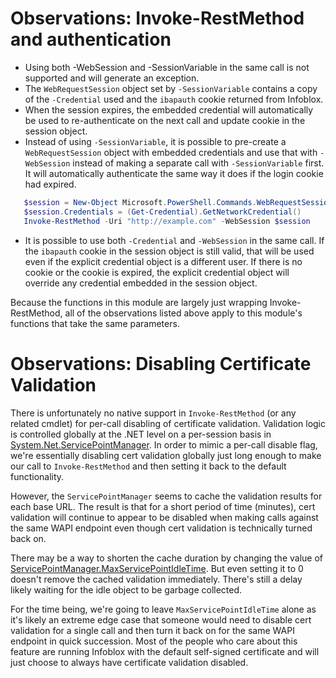 # Observations: Invoke-RestMethod and authentication

* Using both -WebSession and -SessionVariable in the same call is not supported and will generate an exception.
* The `WebRequestSession` object set by `-SessionVariable` contains a copy of the `-Credential` used and the `ibapauth` cookie returned from Infoblox.
* When the session expires, the embedded credential will automatically be used to re-authenticate on the next call and update cookie in the session object.
* Instead of using `-SessionVariable`, it is possible to pre-create a `WebRequestSession` object with embedded credentials and use that with `-WebSession` instead of making a separate call with `-SessionVariable` first. It will automatically authenticate the same way it does if the login cookie had expired.

```powershell
   $session = New-Object Microsoft.PowerShell.Commands.WebRequestSession
   $session.Credentials = (Get-Credential).GetNetworkCredential()
   Invoke-RestMethod -Uri "http://example.com" -WebSession $session
```

* It is possible to use both `-Credential` and `-WebSession` in the same call. If the `ibapauth` cookie in the session object is still valid, that will be used even if the explicit credential object is a different user. If there is no cookie or the cookie is expired, the explicit credential object will override any credential embedded in the session object.

Because the functions in this module are largely just wrapping Invoke-RestMethod, all of the observations listed above apply to this module's functions that take the same parameters.

# Observations: Disabling Certificate Validation

There is unfortunately no native support in `Invoke-RestMethod` (or any related cmdlet) for per-call disabling of certificate validation. Validation logic is controlled globally at the .NET level on a per-session basis in [System.Net.ServicePointManager](https://msdn.microsoft.com/en-us/library/system.net.servicepointmanager(v=vs.110).aspx). In order to mimic a per-call disable flag, we're essentially disabling cert validation globally just long enough to make our call to `Invoke-RestMethod` and then setting it back to the default functionality.

However, the `ServicePointManager` seems to cache the validation results for each base URL. The result is that for a short period of time (minutes), cert validation will continue to appear to be disabled when making calls against the same WAPI endpoint even though cert validation is technically turned back on.

There may be a way to shorten the cache duration by changing the value of [ServicePointManager.MaxServicePointIdleTime](https://msdn.microsoft.com/en-us/library/system.net.servicepointmanager.maxservicepointidletime(v=vs.110).aspx). But even setting it to 0 doesn't remove the cached validation immediately. There's still a delay likely waiting for the idle object to be garbage collected.

For the time being, we're going to leave `MaxServicePointIdleTime` alone as it's likely an extreme edge case that someone would need to disable cert validation for a single call and then turn it back on for the same WAPI endpoint in quick succession. Most of the people who care about this feature are running Infoblox with the default self-signed certificate and will just choose to always have certificate validation disabled.